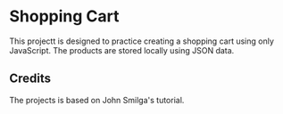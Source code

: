 # Shopping Cart
This projectt is designed to practice creating a shopping cart using only JavaScript. The products are stored locally using JSON data.
## Credits
The projects is based on John Smilga's tutorial.
